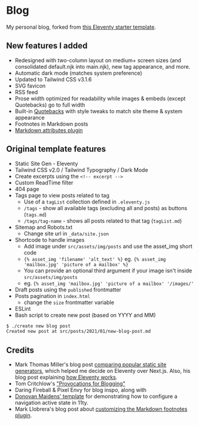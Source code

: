 # Blog

My personal blog, forked from [this Eleventy starter template](https://github.com/httpsterio/11ty-blog-njk-starter). 

## New features I added
- Redesigned with two-column layout on medium+ screen sizes (and consolidated default.njk into main.njk), new tag appearance, and more.
- Automatic dark mode (matches system preference)
- Updated to Tailwind CSS v3.1.6
- SVG favicon
- RSS feed
- Prose width optimized for readability while images & embeds (except Quotebacks) go to full width
- Built-in [Quotebacks](https://github.com/Blogger-Peer-Review/quotebacks) with style tweaks to match site theme & system appearance
- Footnotes in Markdown posts
- [Markdown attributes plugin](https://www.npmjs.com/package/markdown-it-attrs)

## Original template features
- Static Site Gen - Eleventy
- Tailwind CSS v2.0 / Tailwind Typography / Dark Mode
- Create excerpts using the `<!-- excerpt -->`
- Custom ReadTime filter
- 404 page
- Tags page to view posts related to tag
  - Use of a `tagList` collection defined in `.eleventy.js`
  - `/tags` - show all available tags (excluding all and posts) as buttons (`tags.md`)
  - `/tags/tag-name` - shows all posts related to that tag (`tagList.md`)
- Sitemap and Robots.txt 
  - Change site url in `_data/site.json`
- Shortcode to handle images
  - Add image under `src/assets/img/posts` and use the asset_img short code
  - `{% asset_img 'filename' 'alt_text' %}` eg. `{% asset_img 'mailbox.jpg' 'picture of a mailbox' %}`
  - You can provide an optional third argument if your image isn't inside `src/assets/img/posts`
  - eg. `{% asset_img 'mailbox.jpg' 'picture of a mailbox' '/images/' ` 
- Draft posts using the `published` frontmatter
- Posts pagination in `index.html` 
  - change the `size` frontmatter variable
- ESLint
- Bash script to create new post (based on YYYY and MM)
```bash
$ ./create new blog post
Created new post at src/posts/2021/01/new-blog-post.md
```

## Credits
- Mark Thomas Miller's blog post [comparing popular static site generators](https://mtm.dev/static), which helped me decide on Eleventy over Next.js. Also, his blog post explaining [how Eleventy works](https://mtm.dev/eleventy).
- Tom Critchlow's ["Provocations for Blogging"](https://tomcritchlow.com/2022/05/20/streaks/)
- Daring Fireball & Pixel Envy for blog inspo, along with 
- [Donovan Maidens' template](https://github.com/djm56/eleventy-tailwind-cloudflare) for demonstrating how to configure a navigation active state in 11ty.
- Mark Llobrera's blog post about [customizing the Markdown footnotes plugin](https://www.markllobrera.com/posts/eleventy-markdown-and-footnotes/).
